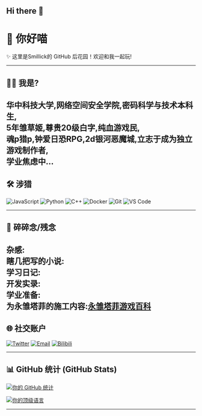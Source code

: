 ## Hi there 👋
<!-- 
👋 欢迎来到你的 GitHub 个人主页 README!
请将 [方括号] 中的占位符信息替换为你自己的内容。
关于背景颜色：GitHub Profile README 不支持直接设置背景颜色。
你可以在内容中融入红色元素，例如使用红色的徽章。
-->

# 👋 你好喵

✨ 这里是Smillick的 GitHub 后花园！欢迎和我一起玩!

---

## 👨‍💻 我是?
华中科技大学,网络空间安全学院,密码科学与技术本科生,<br>
5年雏草姬,尊贵20级白字,纯血游戏民,<br>
魂p猎p,钟爱日恐RPG,2d银河恶魔城,立志于成为独立游戏制作者,<br>
学业焦虑中...<br>
---

## 🛠️ 涉猎
![JavaScript](https://img.shields.io/badge/JavaScript-F7DF1E?style=for-the-badge&logo=javascript&logoColor=black)
![Python](https://img.shields.io/badge/Python-3776AB?style=for-the-badge&logo=python&logoColor=white)
![C++](https://img.shields.io/badge/C%2B%2B-00599C?style=for-the-badge&logo=c%2B%2B&logoColor=white)
![Docker](https://img.shields.io/badge/Docker-2496ED?style=for-the-badge&logo=docker&logoColor=white)
![Git](https://img.shields.io/badge/Git-F05032?style=for-the-badge&logo=git&logoColor=white)
![VS Code](https://img.shields.io/badge/VS%20Code-007ACC?style=for-the-badge&logo=visual-studio-code&logoColor=white)

---

## 📝 碎碎念/残念
杂感:<br>
瞎几把写的小说:<br>
学习日记:<br>
开发实录:<br>
学业准备:<br>
为永雏塔菲的施工内容:[永雏塔菲游戏百科](https://acetaffy.org/index.php?title=游戏统计)<br>
---

## 🌐 社交账户
[![Twitter](https://img.shields.io/badge/Twitter-1DA1F2?style=for-the-badge&logo=twitter&logoColor=red)](https://twitter.com/@Smilly_smillick)
[![Email](https://img.shields.io/badge/Email-D14836?style=for-the-badge&logo=gmail&logoColor=red)](mailto:3185479846@qq.com)
[![Bilibili](https://img.shields.io/badge/Bilibili-00A1D6?style=for-the-badge&logo=bilibili&logoColor=red)](https://space.bilibili.com/361655499)

---

## 📊 GitHub 统计 (GitHub Stats)

[![你的 GitHub 统计](https://github-readme-stats.vercel.app/api?username=SmillySmillick&show_icons=true&theme=radical&hide_border=true)](https://github.com/anuraghazra/github-readme-stats)

[![你的顶级语言](https://github-readme-stats.vercel.app/api/top-langs/?username=SmillySmillick&layout=compact&theme=radical&hide_border=true)](https://github.com/anuraghazra/github-readme-stats)

---



<!--
**SmillySmillick/SmillySmillick** is a ✨ _special_ ✨ repository because its `README.md` (this file) appears on your GitHub profile.

Here are some ideas to get you started:

- 🔭 I’m currently working on ...
- 🌱 I’m currently learning ...
- 👯 I’m looking to collaborate on ...
- 🤔 I’m looking for help with ...
- 💬 Ask me about ...
- 📫 How to reach me: ...
- 😄 Pronouns: ...
- ⚡ Fun fact: ...
-->
